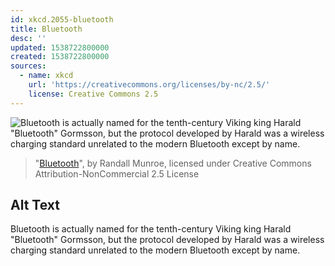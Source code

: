 ```yaml
---
id: xkcd.2055-bluetooth
title: Bluetooth
desc: ''
updated: 1538722800000
created: 1538722800000
sources:
  - name: xkcd
    url: 'https://creativecommons.org/licenses/by-nc/2.5/'
    license: Creative Commons 2.5
---
```

![Bluetooth is actually named for the tenth-century Viking king Harald "Bluetooth" Gormsson, but the protocol developed by Harald was a wireless charging standard unrelated to the modern Bluetooth except by name.](https://imgs.xkcd.com/comics/bluetooth.png)
> "[Bluetooth](https://xkcd.com/2055/)", by Randall Munroe, licensed under Creative Commons Attribution-NonCommercial 2.5 License

## Alt Text
Bluetooth is actually named for the tenth-century Viking king Harald "Bluetooth" Gormsson, but the protocol developed by Harald was a wireless charging standard unrelated to the modern Bluetooth except by name.
